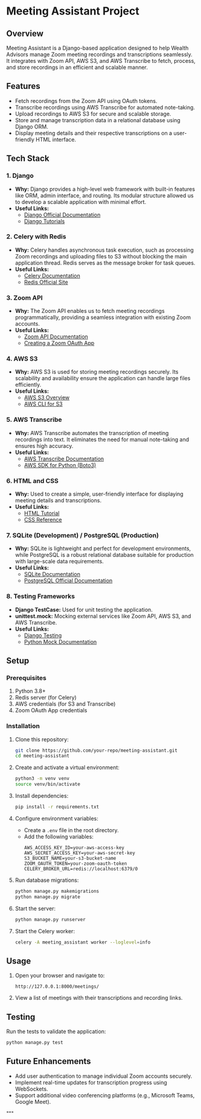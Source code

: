 # Meeting Assistant Project

## Overview
Meeting Assistant is a Django-based application designed to help Wealth Advisors manage Zoom meeting recordings and transcriptions seamlessly. It integrates with Zoom API, AWS S3, and AWS Transcribe to fetch, process, and store recordings in an efficient and scalable manner.

## Features
- Fetch recordings from the Zoom API using OAuth tokens.
- Transcribe recordings using AWS Transcribe for automated note-taking.
- Upload recordings to AWS S3 for secure and scalable storage.
- Store and manage transcription data in a relational database using Django ORM.
- Display meeting details and their respective transcriptions on a user-friendly HTML interface.

## Tech Stack

### 1. **Django**
- **Why:**
  Django provides a high-level web framework with built-in features like ORM, admin interface, and routing. Its modular structure allowed us to develop a scalable application with minimal effort.
- **Useful Links:**
  - [Django Official Documentation](https://docs.djangoproject.com/)
  - [Django Tutorials](https://www.djangoproject.com/start/)

### 2. **Celery with Redis**
- **Why:**
  Celery handles asynchronous task execution, such as processing Zoom recordings and uploading files to S3 without blocking the main application thread. Redis serves as the message broker for task queues.
- **Useful Links:**
  - [Celery Documentation](https://docs.celeryproject.org/)
  - [Redis Official Site](https://redis.io/)

### 3. **Zoom API**
- **Why:**
  The Zoom API enables us to fetch meeting recordings programmatically, providing a seamless integration with existing Zoom accounts.
- **Useful Links:**
  - [Zoom API Documentation](https://marketplace.zoom.us/docs/api-reference/introduction)
  - [Creating a Zoom OAuth App](https://marketplace.zoom.us/docs/guides/build/oauth)

### 4. **AWS S3**
- **Why:**
  AWS S3 is used for storing meeting recordings securely. Its scalability and availability ensure the application can handle large files efficiently.
- **Useful Links:**
  - [AWS S3 Overview](https://aws.amazon.com/s3/)
  - [AWS CLI for S3](https://aws.amazon.com/cli/)

### 5. **AWS Transcribe**
- **Why:**
  AWS Transcribe automates the transcription of meeting recordings into text. It eliminates the need for manual note-taking and ensures high accuracy.
- **Useful Links:**
  - [AWS Transcribe Documentation](https://aws.amazon.com/transcribe/)
  - [AWS SDK for Python (Boto3)](https://boto3.amazonaws.com/v1/documentation/api/latest/index.html)

### 6. **HTML and CSS**
- **Why:**
  Used to create a simple, user-friendly interface for displaying meeting details and transcriptions.
- **Useful Links:**
  - [HTML Tutorial](https://www.w3schools.com/html/)
  - [CSS Reference](https://developer.mozilla.org/en-US/docs/Web/CSS)

### 7. **SQLite (Development)** / **PostgreSQL (Production)**
- **Why:**
  SQLite is lightweight and perfect for development environments, while PostgreSQL is a robust relational database suitable for production with large-scale data requirements.
- **Useful Links:**
  - [SQLite Documentation](https://www.sqlite.org/docs.html)
  - [PostgreSQL Official Documentation](https://www.postgresql.org/docs/)

### 8. **Testing Frameworks**
- **Django TestCase:** Used for unit testing the application.
- **unittest.mock:** Mocking external services like Zoom API, AWS S3, and AWS Transcribe.
- **Useful Links:**
  - [Django Testing](https://docs.djangoproject.com/en/dev/topics/testing/overview/)
  - [Python Mock Documentation](https://docs.python.org/3/library/unittest.mock.html)

## Setup

### Prerequisites
1. Python 3.8+
2. Redis server (for Celery)
3. AWS credentials (for S3 and Transcribe)
4. Zoom OAuth App credentials

### Installation
1. Clone this repository:
   ```bash
   git clone https://github.com/your-repo/meeting-assistant.git
   cd meeting-assistant
   ```

2. Create and activate a virtual environment:
   ```bash
   python3 -m venv venv
   source venv/bin/activate
   ```

3. Install dependencies:
   ```bash
   pip install -r requirements.txt
   ```

4. Configure environment variables:
   - Create a `.env` file in the root directory.
   - Add the following variables:
     ```env
     AWS_ACCESS_KEY_ID=your-aws-access-key
     AWS_SECRET_ACCESS_KEY=your-aws-secret-key
     S3_BUCKET_NAME=your-s3-bucket-name
     ZOOM_OAUTH_TOKEN=your-zoom-oauth-token
     CELERY_BROKER_URL=redis://localhost:6379/0
     ```

5. Run database migrations:
   ```bash
   python manage.py makemigrations
   python manage.py migrate
   ```

6. Start the server:
   ```bash
   python manage.py runserver
   ```

7. Start the Celery worker:
   ```bash
   celery -A meeting_assistant worker --loglevel=info
   ```

## Usage
1. Open your browser and navigate to:
   ```
   http://127.0.0.1:8000/meetings/
   ```
2. View a list of meetings with their transcriptions and recording links.

## Testing
Run the tests to validate the application:
```bash
python manage.py test
```

## Future Enhancements
- Add user authentication to manage individual Zoom accounts securely.
- Implement real-time updates for transcription progress using WebSockets.
- Support additional video conferencing platforms (e.g., Microsoft Teams, Google Meet).

"""
